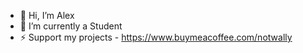 - 👋 Hi, I’m Alex
- 🌱 I’m currently a Student
- ⚡ Support my projects - https://www.buymeacoffee.com/notwally
